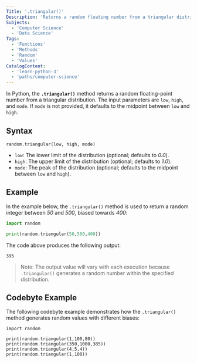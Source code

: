 ```yaml
---
Title: '.triangular()'
Description: 'Returns a random floating number from a triangular distribution.'
Subjects:
  - 'Computer Science'
  - 'Data Science'
Tags:
  - 'Functions'
  - 'Methods'
  - 'Random'
  - 'Values'
CatalogContent:
  - 'learn-python-3'
  - 'paths/computer-science'
---
```


In Python, the **`.triangular()`** method returns a random floating-point number from a triangular distribution. The input parameters are `low`, `high`, and `mode`. If `mode` is not provided, it defaults to the midpoint between `low` and `high`.

## Syntax

```pseudo
random.triangular(low, high, mode)
```

- `low`: The lower limit of the distribution (optional; defaults to _0.0_).
- `high`: The upper limit of the distribution (optional; defaults to _1.0_).
- `mode`: The peak of the distribution (optional; defaults to the midpoint between `low` and `high`).

## Example

In the example below, the `.triangular()` method is used to return a random integer between _50_ and _500_, biased towards _400_:

```py
import random

print(random.triangular(50,500,400))
```

The code above produces the following output:

```shell
395
```

> Note: The output value will vary with each execution because `.triangular()` generates a random number within the specified distribution.

## Codebyte Example

The following codebyte example demonstrates how the `.triangular()` method generates random values with different biases:

```codebyte/python
import random

print(random.triangular(1,100,80))
print(random.triangular(350,1000,385))
print(random.triangular(4,5,4))
print(random.triangular(1,100))
```
